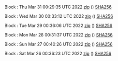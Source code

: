 Block [](https://testnet-insight.dashevo.org/insight/block/): Thu Mar 31 00:29:35 UTC 2022 [zip](https://dash-bootstrap.ams3.digitaloceanspaces.com/testnet/2022-03-31/bootstrap.dat.zip) () [SHA256](https://dash-bootstrap.ams3.digitaloceanspaces.com/testnet/2022-03-31/sha256.txt)

Block [](https://testnet-insight.dashevo.org/insight/block/): Wed Mar 30 00:33:12 UTC 2022 [zip](https://dash-bootstrap.ams3.digitaloceanspaces.com/testnet/2022-03-30/bootstrap.dat.zip) () [SHA256](https://dash-bootstrap.ams3.digitaloceanspaces.com/testnet/2022-03-30/sha256.txt)

Block [](https://testnet-insight.dashevo.org/insight/block/): Tue Mar 29 00:36:06 UTC 2022 [zip](https://dash-bootstrap.ams3.digitaloceanspaces.com/testnet/2022-03-29/bootstrap.dat.zip) () [SHA256](https://dash-bootstrap.ams3.digitaloceanspaces.com/testnet/2022-03-29/sha256.txt)

Block [](https://testnet-insight.dashevo.org/insight/block/): Mon Mar 28 00:31:37 UTC 2022 [zip](https://dash-bootstrap.ams3.digitaloceanspaces.com/testnet/2022-03-28/bootstrap.dat.zip) () [SHA256](https://dash-bootstrap.ams3.digitaloceanspaces.com/testnet/2022-03-28/sha256.txt)

Block [](https://testnet-insight.dashevo.org/insight/block/): Sun Mar 27 00:40:26 UTC 2022 [zip](https://dash-bootstrap.ams3.digitaloceanspaces.com/testnet/2022-03-27/bootstrap.dat.zip) () [SHA256](https://dash-bootstrap.ams3.digitaloceanspaces.com/testnet/2022-03-27/sha256.txt)

Block [](https://testnet-insight.dashevo.org/insight/block/): Sat Mar 26 00:36:23 UTC 2022 [zip](https://dash-bootstrap.ams3.digitaloceanspaces.com/testnet/2022-03-26/bootstrap.dat.zip) () [SHA256](https://dash-bootstrap.ams3.digitaloceanspaces.com/testnet/2022-03-26/sha256.txt)
